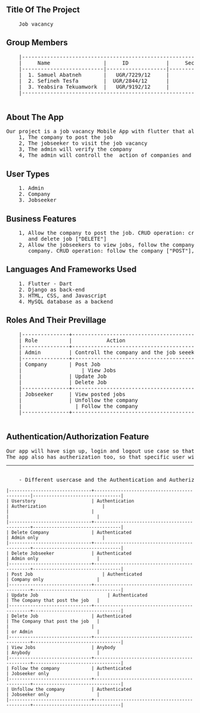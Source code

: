 ## Title Of The Project
<pre>
	Job vacancy
</pre>

## Group Members

<pre>
	|------------------------------------------------------------|
	|     Name                 |     ID            |     Section |
	|--------------------------|-------------------|-------------|
	|  1. Samuel Abatneh       |   UGR/7229/12     |         1   |
	|  2. Sefineh Tesfa        |  UGR/2844/12      |         1   |
	|  3. Yeabsira Tekuamwork  |   UGR/9192/12     |         2   |
	|------------------------------------------------------------|

</pre>


## About The App
<pre>
Our project is a job vacancy Mobile App with flutter that allow
	1, The company to post the job
	2, The jobseeker to visit the job vacancy
	3, The admin will verify the company
	4, The admin will controll the  action of companies and the jobseekers
</pre>

## User Types

<pre>
	1. Admin
	2. Company
	3. Jobseeker
</pre>


## Business Features

<pre>
	1, Allow the company to post the job. CRUD operation: create job ["POST"], read jobs ["GET"], update job ["PUT"]
	   and delete job ["DELETE"]
	2, Allow the jobseekers to view jobs, follow the company so that they get the job posted by that company, unfollow 
	   company. CRUD operation: follow the company ["POST"],  view jobs ["GET"],  unfolllow the company ["DELETE"]
</pre>
      

 
## Languages And Frameworks Used

<pre>
	1. Flutter - Dart
	2. Django as back-end
	3. HTML, CSS, and Javascript
	4. MySQL database as a backend
</pre>

## Roles And Their Previllage

<pre>
	|---------------+----------------------------------------------|
	| Role     	    |       	Action	                             |
	|---------------+----------------------------------------------|
	| Admin         | Controll the company and the job seeeker     |
	|---------------+----------------------------------------------|
	| Company       | Post Job                                     |
	|		            | View Jobs                                    |
	|               | Update Job                                   |
	|               | Delete Job                                   |
	|---------------+----------------------------------------------|
	| Jobseeker     | View posted jobs                             |
	|               | Unfollow the company                         |
	| 		          | Follow the company                           |
	|---------------+----------------------------------------------|
	
</pre>

## Authentication/Authorization Feature
<pre>
Our app will have sign up, login and logout use case so that unauthenticated user can join or leave. 
The app also has autherization too, so that specific user will have a specific privillage. <hr>
	- Different usercase and the Authentication and Autherization explained hereunder.</pre>


	|-------------------------------+----------------------------------------------|---------------------------------|
	| Userstory                     | Authentication                               | Autherization		               |
	|                               |                                              |                                 |
	|-------------------------------+----------------------------------------------+---------------------------------|
	| Delete Company                | Authenticated                                | Admin only		                   |
	|-------------------------------+----------------------------------------------+---------------------------------|
	| Delete Jobseeker              | Authenticated                                | Admin only                      |
	|-------------------------------+----------------------------------------------+---------------------------------|
	| Post Job			                | Authenticated                                | Company only                    |
	|-------------------------------+----------------------------------------------+---------------------------------|
	| Update Job			              | Authenticated                                | The Company that post the job   |
	|-------------------------------+----------------------------------------------+---------------------------------|
	| Delete Job                    | Authenticated                                | The Company that post the job   |
	|                               |                                              | or Admin                        |
	|-------------------------------+----------------------------------------------+---------------------------------|
	| View Jobs                     | Anybody                                      | Anybody                         |
	|-------------------------------+----------------------------------------------+---------------------------------|
	| Follow the company            | Authenticated                                | Jobseeker only                  |
	|-------------------------------+----------------------------------------------+---------------------------------|
	| Unfollow the company          | Authenticated                                | Jobseeker only                  |
	|-------------------------------+----------------------------------------------+---------------------------------|


